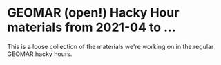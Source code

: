 # GEOMAR (open!) Hacky Hour materials from 2021-04 to ...

This is a loose collection of the materials we're working on in the regular GEOMAR hacky hours.
